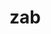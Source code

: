 <!--
 * @Author: shgopher shgopher@gmail.com
 * @Date: 2024-11-02 22:37:29
 * @LastEditors: shgopher shgopher@gmail.com
 * @LastEditTime: 2024-11-24 00:39:04
 * @FilePath: /luban/系统设计基础/分布式/分布式算法/zab/README.md
 * @Description: 
 * 
 * Copyright (c) 2024 by shgopher, All Rights Reserved. 
-->
# zab